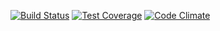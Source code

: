 [![Build Status](https://img.shields.io/circleci/project/chadmetcalf/simple-review/master.svg?style=flat)](https://circleci.com/gh/chadmetcalf/simple-review)
[![Test Coverage](https://codeclimate.com/github/chadmetcalf/simple-review/badges/coverage.svg)](https://codeclimate.com/github/chadmetcalf/readypulse/coverage)
[![Code Climate](https://codeclimate.com/github/chadmetcalf/simple-review/badges/gpa.svg)](https://codeclimate.com/github/chadmetcalf/readypulse)
